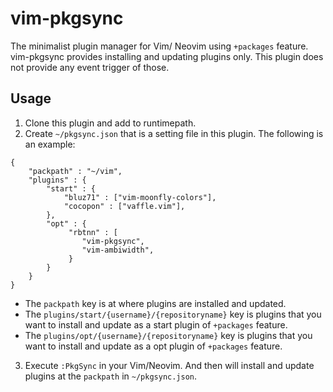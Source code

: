 
# vim-pkgsync

The minimalist plugin manager for Vim/ Neovim using `+packages` feature.
vim-pkgsync provides installing and updating plugins only.
This plugin does not provide any event trigger of those.

## Usage

1. Clone this plugin and add to runtimepath.
2. Create `~/pkgsync.json` that is a setting file in this plugin.
The following is an example:

```
{
    "packpath" : "~/vim",
    "plugins" : {
        "start" : {
            "bluz71" : ["vim-moonfly-colors"],
            "cocopon" : ["vaffle.vim"],
        },
        "opt" : {
             "rbtnn" : [
                "vim-pkgsync",
                "vim-ambiwidth",
             }
        }
    }
}
```

* The `packpath` key is at where plugins are installed and updated.
* The `plugins/start/{username}/{repositoryname}` key is plugins that you want to install and update as a start plugin of `+packages` feature.
* The `plugins/opt/{username}/{repositoryname}` key is plugins that you want to install and update as a opt plugin of `+packages` feature.

3. Execute `:PkgSync` in your Vim/Neovim. And then will install and update plugins at the `packpath` in `~/pkgsync.json`.
